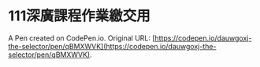 # 111深廣課程作業繳交用

A Pen created on CodePen.io. Original URL: [https://codepen.io/dauwgoxj-the-selector/pen/qBMXWVK](https://codepen.io/dauwgoxj-the-selector/pen/qBMXWVK).

